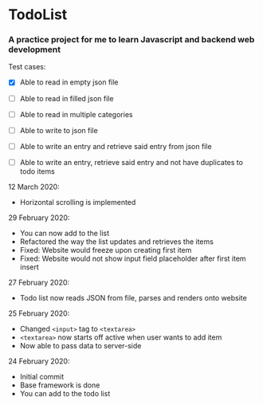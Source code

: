 # TodoList

### A practice project for me to learn Javascript and backend web development


Test cases:
- [x] Able to read in empty json file
- [ ] Able to read in filled json file
- [ ] Able to read in multiple categories
- [ ] Able to write to json file
- [ ] Able to write an entry and retrieve said entry from json file
- [ ] Able to write an entry, retrieve said entry and not have duplicates to todo items



12 March 2020:
- Horizontal scrolling is implemented

29 February 2020: 
- You can now add to the list
- Refactored the way the list updates and retrieves the items
- Fixed: Website would freeze upon creating first item
- Fixed: Website would not show input field placeholder after first item insert

27 February 2020:
- Todo list now reads JSON from file, parses and renders onto website

25 February 2020:
- Changed ```<input>``` tag to ```<textarea>```
- ```<textarea>``` now starts off active when user wants to add item
- Now able to pass data to server-side

24 February 2020:
- Initial commit
- Base framework is done
- You can add to the todo list
